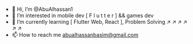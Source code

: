 - 👋 Hi, I’m @AbuAlhassan1
- 👀 I’m interested in mobile dev [ F l u t t e r ] && games dev
- 🌱 I’m currently learning [ Flutter Web, React ], Problem Solving ↗ ↗ ↗ ↗ ↗ ↗
- 📫 How to reach me abualhassanbasim@gmail.com

<!---
AbuAlhassan1/AbuAlhassan1 is a ✨ special ✨ repository because its `README.md` (this file) appears on your GitHub profile.
You can click the Preview link to take a look at your changes.
--->
